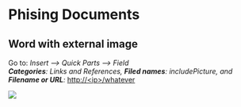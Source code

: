 # Phising Documents

## Word with external image

Go to: _Insert --&gt; Quick Parts --&gt; Field_  
_**Categories**: Links and References, **Filed names**: includePicture, and **Filename or URL**:_ [http://&lt;ip&gt;/whatever](http://<ip>/whatever)

![](.gitbook/assets/image%20%28347%29.png)

